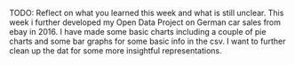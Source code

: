TODO: Reflect on what you learned this week and what is still unclear.
This week i further developed my Open Data Project on German car sales from ebay in 2016. I have made some basic charts including a couple of pie charts and some bar graphs for some basic info in the csv. I want to further clean up the dat for some more insightful representations.